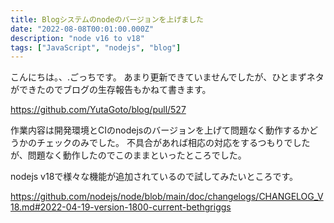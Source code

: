 ```yaml
---
title: Blogシステムのnodeのバージョンを上げました
date: "2022-08-08T00:01:00.000Z"
description: "node v16 to v18"
tags: ["JavaScript", "nodejs", "blog"]
---
```


こんにちは。、.ごっちです。 あまり更新できていませんでしたが、ひとまずネタができたのでブログの生存報告もかねて書きます。

https://github.com/YutaGoto/blog/pull/527

作業内容は開発環境とCIのnodejsのバージョンを上げて問題なく動作するかどうかのチェックのみでした。
不具合があれば相応の対応をするつもりでしたが、問題なく動作したのでこのままといったところでした。

nodejs v18で様々な機能が追加されているので試してみたいところです。

https://github.com/nodejs/node/blob/main/doc/changelogs/CHANGELOG_V18.md#2022-04-19-version-1800-current-bethgriggs
